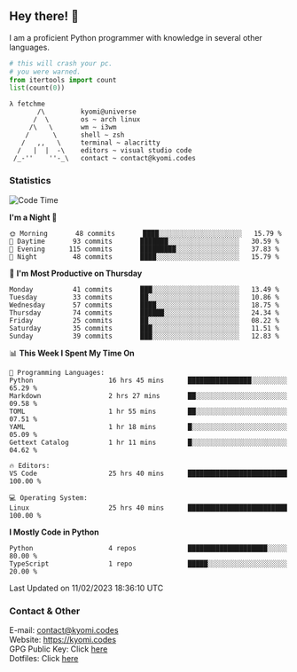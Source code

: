 ## Hey there! 👋
I am a proficient Python programmer with knowledge in several other languages.

```py
# this will crash your pc.
# you were warned.
from itertools import count
list(count(0))
```

```
λ fetchme
       /\         kyomi@universe
      /  \        os ~ arch linux
     /\   \       wm ~ i3wm
    /      \      shell ~ zsh
   /   ,,   \     terminal ~ alacritty
  /   |  |  -\    editors ~ visual studio code
 /_-''    ''-_\   contact ~ contact@kyomi.codes
```

### Statistics
<!--START_SECTION:waka-->
![Code Time](http://img.shields.io/badge/Code%20Time-186%20hrs%207%20mins-blue)

**I'm a Night 🦉** 

```text
🌞 Morning       48 commits       ████░░░░░░░░░░░░░░░░░░░░░   15.79 % 
🌆 Daytime       93 commits       ███████░░░░░░░░░░░░░░░░░░   30.59 % 
🌃 Evening      115 commits       █████████░░░░░░░░░░░░░░░░   37.83 % 
🌙 Night         48 commits       ████░░░░░░░░░░░░░░░░░░░░░   15.79 % 

```
📅 **I'm Most Productive on Thursday** 

```text
Monday          41 commits       ███░░░░░░░░░░░░░░░░░░░░░░   13.49 % 
Tuesday         33 commits       ██░░░░░░░░░░░░░░░░░░░░░░░   10.86 % 
Wednesday       57 commits       ████░░░░░░░░░░░░░░░░░░░░░   18.75 % 
Thursday        74 commits       ██████░░░░░░░░░░░░░░░░░░░   24.34 % 
Friday          25 commits       ██░░░░░░░░░░░░░░░░░░░░░░░   08.22 % 
Saturday        35 commits       ███░░░░░░░░░░░░░░░░░░░░░░   11.51 % 
Sunday          39 commits       ███░░░░░░░░░░░░░░░░░░░░░░   12.83 % 

```


📊 **This Week I Spent My Time On** 

```text
💬 Programming Languages: 
Python                   16 hrs 45 mins      ████████████████░░░░░░░░░   65.29 % 
Markdown                 2 hrs 27 mins       ██░░░░░░░░░░░░░░░░░░░░░░░   09.58 % 
TOML                     1 hr 55 mins        ██░░░░░░░░░░░░░░░░░░░░░░░   07.51 % 
YAML                     1 hr 18 mins        █░░░░░░░░░░░░░░░░░░░░░░░░   05.09 % 
Gettext Catalog          1 hr 11 mins        █░░░░░░░░░░░░░░░░░░░░░░░░   04.62 % 

🔥 Editors: 
VS Code                  25 hrs 40 mins      █████████████████████████   100.00 % 

💻 Operating System: 
Linux                    25 hrs 40 mins      █████████████████████████   100.00 % 

```

**I Mostly Code in Python** 

```text
Python                   4 repos             ████████████████████░░░░░   80.00 % 
TypeScript               1 repo              █████░░░░░░░░░░░░░░░░░░░░   20.00 % 

```



 Last Updated on 11/02/2023 18:36:10 UTC
<!--END_SECTION:waka-->

### Contact & Other
E-mail: contact@kyomi.codes<br>
Website: https://kyomi.codes<br>
GPG Public Key: Click [here](https://github.com/bitterteriyaki.gpg)<br>
Dotfiles: Click [here](https://github.com/bitterteriyaki/dotfiles)
